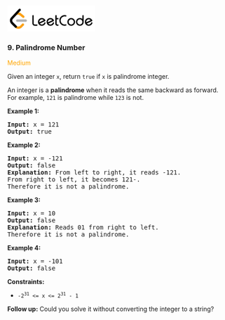 <a href="https://leetcode.com/problems/palindrome-number/" target="_blank">
    <img src="/leetcode-logo.png" style="width:200px" alt="LeetCode"/>
</a>

### 9. Palindrome Number

<span style="color:orange">Medium</span>

Given an integer `x`, return `true` if `x` is palindrome integer.

An integer is a __palindrome__ when it reads the same backward as forward. For
example, `121` is palindrome while `123` is not.

__Example 1:__
<pre>
<b>Input:</b> x = 121
<b>Output:</b> true
</pre>

__Example 2:__
<pre>
<b>Input:</b> x = -121
<b>Output:</b> false
<b>Explanation:</b> From left to right, it reads -121. 
From right to left, it becomes 121-. 
Therefore it is not a palindrome.
</pre>

__Example 3:__
<pre>
<b>Input:</b> x = 10
<b>Output:</b> false
<b>Explanation:</b> Reads 01 from right to left. 
Therefore it is not a palindrome.
</pre>

__Example 4:__
<pre>
<b>Input:</b> x = -101
<b>Output:</b> false
</pre>

__Constraints:__

* <code>-2<sup>31</sup> <= x <= 2<sup>31</sup> - 1</code>

__Follow up:__
Could you solve it without converting the integer to a string?
